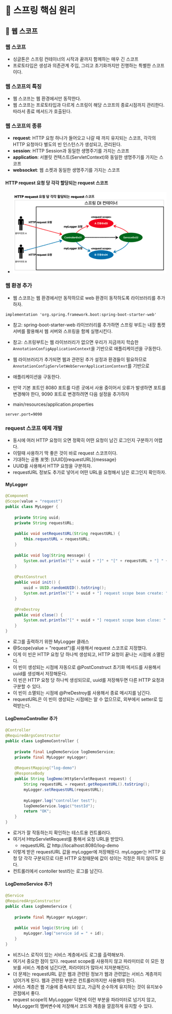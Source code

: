 # :book: 스프링 핵심 원리
## :pushpin: 웹 스코프

### 웹 스코프
- 싱글톤은 스프링 컨테이너의 시작과 끝까지 함께하는 매우 긴 스코프
- 프로토타입은 생성과 의존관계 주입, 그리고 초기화까지만 진행하는 특별한 스코프이다.

### 웹 스코프의 특징
- 웹 스코프는 웹 환경에서만 동작한다.
- 웹 스코프는 프로토타입과 다르게 스프링이 해당 스코프의 종료시점까지 관리한다. 따라서 종료 메서드가 호출된다.

### 웹 스코프의 종류
- **request**: HTTP 요청 하나가 들어오고 나갈 때 까지 유지되는 스코프, 각각의 HTTP 요청마다 별도의 빈 인스턴스가 생성되고, 관리된다.
- **session**: HTTP Session과 동일한 생명주기를 가지는 스코프
- **application**: 서블릿 컨텍스트(ServletContext)와 동일한 생명주기를 가지는 스코프
- **websocket**: 웹 소켓과 동일한 생명주기를 가지는 스코프

#### HTTP request 요청 당 각각 할당되는 request 스코프
- ![](./image/request스코프.png)

### 웹 환경 추가
- 웹 스코프는 웹 환경에서만 동작하므로 web 환경이 동작하도록 라이브러리를 추가하자.
```
implementation 'org.spring.framework.boot:spring-boot-starter-web'
```
- 참고: spring-boot-starter-web 라이브러리를 추가하면 스프링 부트는 내장 톰켓 서버를 활용해서 웹 서버와 스프링을 함께 실행시킨다.
- 참고: 스프링부트는 웹 라이브러리가 없으면 우리가 지금까지 학습한 `AnnotationConfigApplicationContext`을 기반으로 애플리케이션을 구동한다.
- 웹 라이브러리가 추가되면 웹과 관련된 추가 설정과 환경들이 필요하므로 `AnnotationConfigServletWebServerApplicationContext`를 기반으로
- 애플리케이션을 구동한다.

- 만약 기본 포트인 8080 포트를 다른 곳에서 사용 중이어서 오류가 발생하면 포트를 변경해야 한다, 9090 포트로 변경하려면 다음 설정을 추가하자
- main/resources/application.properties

```
server.port=9090
```

### request 스코프 예제 개발
- 동시에 여러 HTTP 요청이 오면 정확히 어떤 요청이 남긴 로그인지 구분하기 어렵다. 
- 이럴때 사용하기 딱 좋은 것이 바로 request 스코프이다.
- 기대하는 공통 포멧: [UUID][requestURL]{message}
- UUID를 사용해서 HTTP 요청을 구분하자.
- requestURL 정보도 추가로 넣어서 어떤 URL을 요청해서 남은 로그인지 확인하자.

#### MyLogger

```java
@Component
@Scope(value = "request")
public class MyLogger {

    private String uuid;
    private String requestURL;

    public void setRequestURL(String requestURL) {
        this.requestURL = requestURL;
    }

    public void log(String message) {
        System.out.println("[" + uuid + "]" + "[" + requestURL + "] " + message);
    }

    @PostConstruct
    public void init() {
        uuid = UUID.randomUUID().toString();
        System.out.println("[" + uuid + "] request scope bean create: " + this);
    }
    
    @PreDestroy
    public void close() {
        System.out.println("[" + uuid + "] request scope bean close: " + this);
    }
}
```

- 로그를 출력하기 위한 MyLogger 클래스
- @Scope(value = "request")를 사용해서 request 스코프로 지정했다. 
- 이게 이 빈은 HTTP 요청 당 하나씩 생성되고, HTTP 요청이 끝나는 시점에 소멸된다.
- 이 빈이 생성되는 시점에 자동으로 @PostConstruct 초기화 메서드를 사용해서 uuid를 생성해서 저장해둔다. 
- 이 빈은 HTTP 요청 당 하나씩 생성되므로, uuid를 저장해두면 다른 HTTP 요청과 구분할 수 있다.
- 이 빈이 소멸되는 시점에 @PreDestroy를 사용해서 종료 메시지를 남긴다.
- requestURL은 이 빈이 생성되는 시점에는 알 수 없으므로, 외부에서 setter로 입력받는다.

#### LogDemoController 추가
````java
@Controller
@RequiredArgsConstructor
public class LogDemoController {

    private final LogDemoService logDemoService;
    private final MyLogger myLogger;

    @RequestMapping("log-demo")
    @ResponseBody
    public String logDemo(HttpServletRequest request) {
        String requestURL = request.getRequestURL().toString();
        myLogger.setRequestURL(requestURL);

        myLogger.log("controller test");
        logDemoService.logic("testId");
        return "OK";
    }
}
````
- 로거가 잘 작동하는지 확인하는 테스트용 컨트롤러다.
- 여기서 HttpServletRequest를 통해서 요청 URL을 받았다.
  - requestURL 값 http://localhost:8080/log-demo
- 이렇게 받은 requestURL 값을 myLogger에 저장해둔다. myLogger는 HTTP 요청 당 각각 구분되므로 다른 HTTP 요청때문에 값이 섞이는 걱정은 하지 않아도 된다.
- 컨트롤러에서 contoller test라는 로그를 남긴다.

#### LogDemoService 추가
```java
@Service
@RequiredArgsConstructor
public class LogDemoService {

    private final MyLogger myLogger;

    public void logic(String id) {
        myLogger.log("service id = " + id);
    }
}
```
- 비즈니스 로직이 있는 서비스 계층에서도 로그를 출력해보자.
- 여기서 중요한 점이 있다. request scope를 사용하지 않고 파라미터로 이 모든 정보를 서비스 계층에 넘긴다면, 파라미터가 많아서 지저분해진다.
- 더 문제는 requestURL 같은 웹과 관련된 정보가 웹과 관련없는 서비스 계층까지 넘어가게 된다. 웹과 관련된 부분은 컨트롤러까지만 사용해야 한다.
- 서비스 계층은 웹 기술에 종속되지 않고, 가급적 순수하게 유지하는 것이 유지보수 관점에서 좋다.
- request scope의 MyLoggger 덕분에 이런 부분을 파라미터로 넘기지 않고, MyLogger의 멤버변수에 저장해서 코드와 계층을 
깔끔하게 유지할 수 있다.